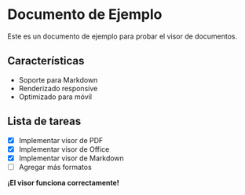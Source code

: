 # Documento de Ejemplo

Este es un documento de ejemplo para probar el visor de documentos.

## Características

- Soporte para Markdown
- Renderizado responsive
- Optimizado para móvil

## Lista de tareas

- [x] Implementar visor de PDF
- [x] Implementar visor de Office
- [x] Implementar visor de Markdown
- [ ] Agregar más formatos

**¡El visor funciona correctamente!**